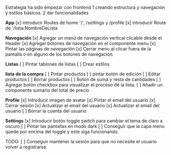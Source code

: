 Estrategia ha sido empezar con frontend
    1 creando estructura y navegación y estilos básicos.
    2 dar funcionalidades 

__App__
[x] introducir Routes de home '/', /settings y /profile
[x] introducir Route de '/lista:NombreDeLista


__Navegación__
[x] Agregar un menú de navegación vertical clicable desde el Header
[x] Agregar botones de navegación en el componente menu
[x] Pintar las páginas de navegación
[x] Cerrar menu al clicar fuera de la pantalla o en alguno de los botones de navegación.

__Listas__
[ ] Pintar tablones de listas 
[ ] Crear estilos 

__lista de la compra__
[ ] Pintar productos
[ ] pintar botón de edición
[ ] Editar productos
[ ] Borrar productos
[ ] Botón de suma y resta de cantidades
[ ] Agregar botón checkbox para visualizar el proceso de la lista.
[ ] Añadir un componente sumario del total de precio

__Profile__
[x] Introducir imagen de avatar
[x] Pintar el email del usuario
[x] Cerrar sesión 
[x] Actualizar el email del usuario
[x] Actualizar el email del usuario
[ ] Borrar la cuenta del usuario


__Settings__
[x] Introducir botón toggle switch para cambiar el tema de claro a oscuro
[ ] Pintar las pantallas en modo dark
[ ] Conseguir que la capa menu quede por encima del toggle y este siga funcionando.


TODO:
[ ] Conseguir mantener la sesión para que no necesite el usuario volver a registrarse.

